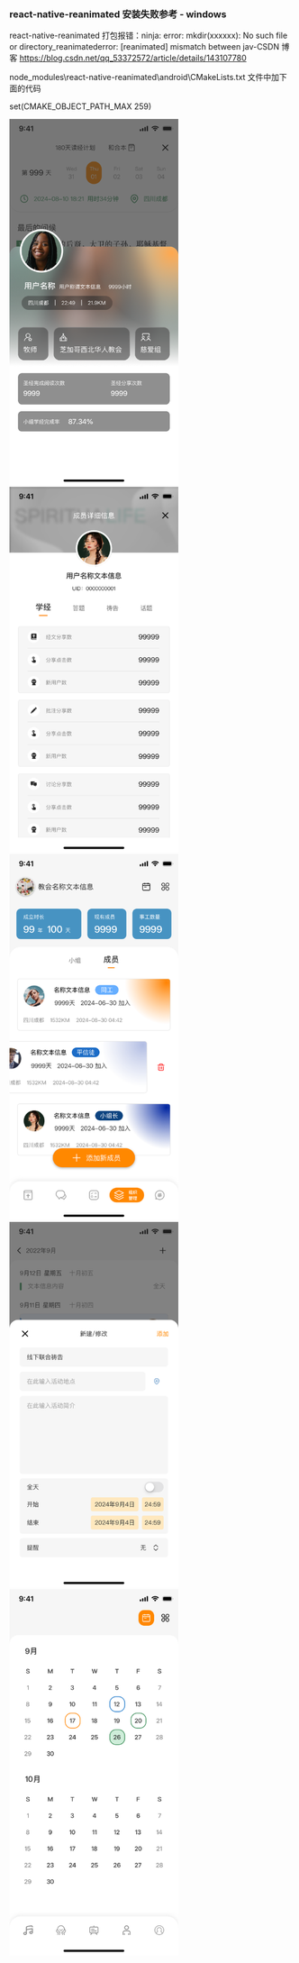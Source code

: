 ### react-native-reanimated 安装失败参考 - windows

react-native-reanimated 打包报错：ninja: error: mkdir(xxxxxx): No such file or directory_reanimatederror: [reanimated] mismatch between jav-CSDN 博客
https://blog.csdn.net/qq_53372572/article/details/143107780

node_modules\react-native-reanimated\android\CMakeLists.txt 文件中加下面的代码

set(CMAKE_OBJECT_PATH_MAX 259)

<div style="display:flex;flex-direction: row">

</div>
<img src="./example/学经小组学经用户.png" alt="学经小组学经用户" width="300">
<img src="./example/组员传播详情经文分享.png" alt="组员传播详情经文分享" width="300">
<img src="./example/组织管理成员.png" alt="组织管理成员" width="300">
<img src="./example/行事历新增修改.png" alt="行事历新增修改" width="300">
<img src="./example/行事历日历.png" alt="行事历日历" width="300">
